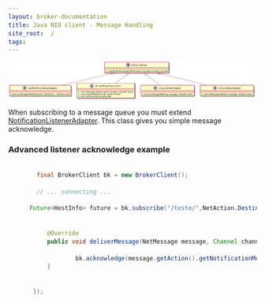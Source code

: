 ```yaml
---
layout: broker-documentation
title: Java NIO client - Message Handling
site_root:  /
tags:
---
```


![BrokerListener Class Diagram](message-handling.png)

When subscribing to a message queue you must extend [NotificationListenerAdapter]().
This class gives you simple message acknowledge.

### Advanced listener acknowledge example 
 ```java
 
         final BrokerClient bk = new BrokerClient();
        
         // ... connecting ...
         
       Future<HostInfo> future = bk.subscribe("/teste/",NetAction.DestinationType.QUEUE,new BrokerListener() {
        
        
            @Override
            public void deliverMessage(NetMessage message, Channel channel) throws Throwable {
                
                    bk.acknowledge(message.getAction().getNotificationMessage());
            }
            
            
        });

 
 ```